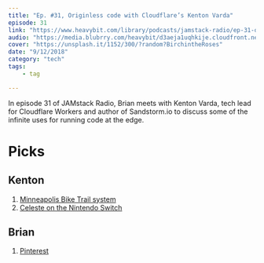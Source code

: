 ```yaml
---
title: "Ep. #31, Originless code with Cloudflare’s Kenton Varda"
episode: 31
link: "https://www.heavybit.com/library/podcasts/jamstack-radio/ep-31-originless-code-with-cloudflares-kenton-varda/"
audio: "https://media.blubrry.com/heavybit/d3aeja1uqhkije.cloudfront.net/podcasts/jamstack-radio/20180710-jamstack-radio-031.mp3"
cover: "https://unsplash.it/1152/300/?random?BirchintheRoses"
date: "9/12/2018"
category: "tech"
tags:
    - tag

---
```


In episode 31 of JAMstack Radio, Brian meets with Kenton Varda, tech lead for Cloudflare Workers and author of Sandstorm.io to discuss some of the infinite uses for running code at the edge.

# Picks

## Kenton

1. [Minneapolis Bike Trail system](https://www.google.com/search?q=minneapolis+bike+trails&oq=minneapolis+bike+trails&aqs=chrome.0.0l6.5669j1j7&sourceid=chrome&ie=UTF-8)
2. [Celeste on the Nintendo Switch](https://www.google.com/search?q=Celeste&oq=Celeste&aqs=chrome..69i57.144j0j7&sourceid=chrome&ie=UTF-8)

## Brian

1. [Pinterest](https://www.pinterest.com/brianllamar/)
